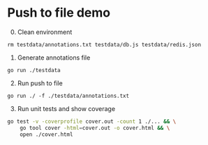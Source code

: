 # Push to file demo

0. Clean environment
```shell
rm testdata/annotations.txt testdata/db.js testdata/redis.json
```

1. Generate annotations file
```shell
go run ./testdata
```

2. Run push to file
```shell
go run ./ -f ./testdata/annotations.txt
```

3. Run unit tests and show coverage
```bash
go test -v -coverprofile cover.out -count 1 ./... && \
    go tool cover -html=cover.out -o cover.html && \
    open ./cover.html
```
